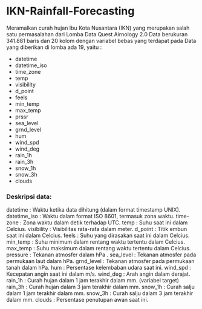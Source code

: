 # IKN-Rainfall-Forecasting
Meramalkan curah hujan Ibu Kota Nusantara (IKN) yang merupakan salah satu permasalahan dari Lomba Data Quest Airnology 2.0 
Data berukuran 341.881 baris dan 20 kolom dengan variabel bebas yang terdapat pada Data yang diberikan di lomba ada 19, yaitu : 
- datetime
- datetime_iso
- time_zone
- temp
- visibility
- d_point
- feels
- min_temp
- max_temp
- prssr
- sea_level
- grnd_level
- hum
- wind_spd
- wind_deg
- rain_1h
- rain_3h
- snow_1h
- snow_3h
- clouds

### Deskripsi data:

datetime : Waktu ketika data dihitung (dalam format timestamp UNIX).
datetime_iso : Waktu dalam format ISO 8601, termasuk zona waktu.
time-zone : Zona waktu dalam detik terhadap UTC.
temp : Suhu saat ini dalam Celcius.
visibility : Visibilitas rata-rata dalam meter.
d_point : Titik embun saat ini dalam Celcius.
feels : Suhu yang dirasakan saat ini dalam Celcius.
min_temp : Suhu minimum dalam rentang waktu tertentu dalam Celcius.
max_temp : Suhu maksimum dalam rentang waktu tertentu dalam Celcius.
pressure : Tekanan atmosfer dalam hPa .
sea_level : Tekanan atmosfer pada permukaan laut dalam hPa.
grnd_level : Tekanan atmosfer pada permukaan tanah dalam hPa.
hum : Persentase kelembaban udara saat ini.
wind_spd : Kecepatan angin saat ini dalam m/s.
wind_deg : Arah angin dalam derajat.
rain_1h : Curah hujan dalam 1 jam terakhir dalam mm. (variabel target)
rain_3h : Curah hujan dalam 3 jam terakhir dalam mm.
snow_1h : Curah salju dalam 1 jam terakhir dalam mm.
snow_3h : Curah salju dalam 3 jam terakhir dalam mm.
clouds : Persentase penutupan awan saat ini.
